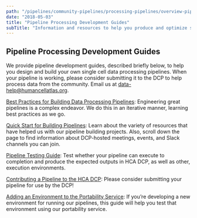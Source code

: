 ```yaml
---
path: "/pipelines/community-pipelines/processing-pipelines/overview-pipeline-processing-development-guides"
date: "2018-05-03"
title: "Pipeline Processing Development Guides"
subTitle: "Information and resources to help you produce and optimize single cell data processing pipelines."
---
```

## Pipeline Processing Development Guides

We provide pipeline development guides, described briefly below, to help you design and build your own single cell data processing pipelines. When your pipeline is working, please consider submitting it to the DCP to help process data from the community. Email us at [data-help@humancellatlas.org](mailto:data-help@humancellatlas.org).

[Best Practices for Building Data Processing Pipelines](/pipelines/community-pipelines/processing-pipelines/workflow-best-practices): Engineering great pipelines is a complex endeavor. We do this in an iterative manner, learning best practices as we go.

[Quick Start for Building Pipelines](/pipelines/community-pipelines/processing-pipelines/pipeline-development-guide): Learn about the variety of resources that have helped us with our pipeline building projects. Also, scroll down the page to find information about DCP-hosted meetings, events, and Slack channels you can join.

[Pipeline Testing Guide](/pipelines/community-pipelines/processing-pipelines/testing-pipelines): Test whether your pipeline can execute to completion and produce the expected outputs in HCA DCP, as well as other, execution environments.

[Contributing a Pipeline to the HCA DCP](/intro/development-guides/pipeline-processing-development-guides/contributing-a-pipeline-to-the-hca-dcp): Please consider submitting your pipeline for use by the DCP!

[Adding an Environment to the Portability Service](/pipelines/community-pipelines/processing-pipelines/adding-an-environment-to-the-portability-service): If you’re developing a new environment for running our pipelines, this guide will help you test that environment using our portability service.
